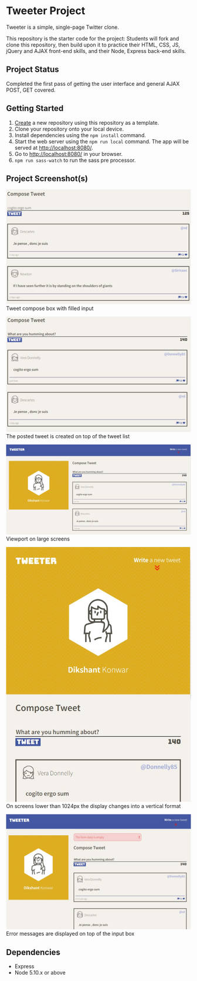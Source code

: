 # Tweeter Project

Tweeter is a simple, single-page Twitter clone.

This repository is the starter code for the project: Students will fork and clone this repository, then build upon it to practice their HTML, CSS, JS, jQuery and AJAX front-end skills, and their Node, Express back-end skills.

## Project Status

Completed the first pass of getting the user interface and general AJAX POST, GET covered. 

## Getting Started

1. [Create](https://docs.github.com/en/repositories/creating-and-managing-repositories/creating-a-repository-from-a-template) a new repository using this repository as a template.
2. Clone your repository onto your local device.
3. Install dependencies using the `npm install` command.
3. Start the web server using the `npm run local` command. The app will be served at <http://localhost:8080/>.
4. Go to <http://localhost:8080/> in your browser.
5. `npm run sass-watch` to run the sass pre processor.

## Project Screenshot(s)

!["Screenshot of tweet compose box"](https://github.com/dikshantkunwar/tweeter/blob/master/docs/tweet.jpg)
Tweet compose box with filled input 

!["Screenshot of posted tweet"](https://github.com/dikshantkunwar/tweeter/blob/master/docs/tweeted.jpg)
The posted tweet is created on top of the tweet list 

!["Viewport on large screens > 1024px"](https://github.com/dikshantkunwar/tweeter/blob/master/docs/large-viewport.jpg)
Viewport on large screens 

!["Responsive design < 1024px"](https://github.com/dikshantkunwar/tweeter/blob/master/docs/responsive-vp.jpg)
On screens lower than 1024px the display changes into a vertical format

!["Error message"](https://github.com/dikshantkunwar/tweeter/blob/master/docs/empty-post-err.jpg)
Error messages are displayed on top of the input box 

## Dependencies

- Express
- Node 5.10.x or above
